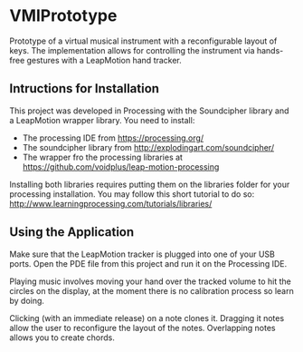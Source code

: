 VMIPrototype
=============

Prototype of a virtual musical instrument with a reconfigurable layout of keys. The implementation allows for controlling the instrument via hands-free gestures with a LeapMotion hand tracker.

Intructions for Installation
----------------------------
This project was developed in Processing with the Soundcipher library and a LeapMotion wrapper library. You need to install:
- The processing IDE from https://processing.org/
- The soundcipher library from http://explodingart.com/soundcipher/
- The wrapper fro the processing libraries at https://github.com/voidplus/leap-motion-processing

Installing both libraries requires putting them on the libraries folder for your processing installation. You may follow this short tutorial to do so: http://www.learningprocessing.com/tutorials/libraries/

Using the Application
-----------------------
Make sure that the LeapMotion tracker is plugged into one of your USB ports. Open the PDE file from this project and run it on the Processing IDE.

Playing music involves moving your hand over the tracked volume to hit the circles on the display, at the moment there is no calibration process so learn by doing.

Clicking (with an immediate release) on a note clones it. Dragging it notes allow the user to reconfigure the layout of the notes. Overlapping notes allows you to create chords.
